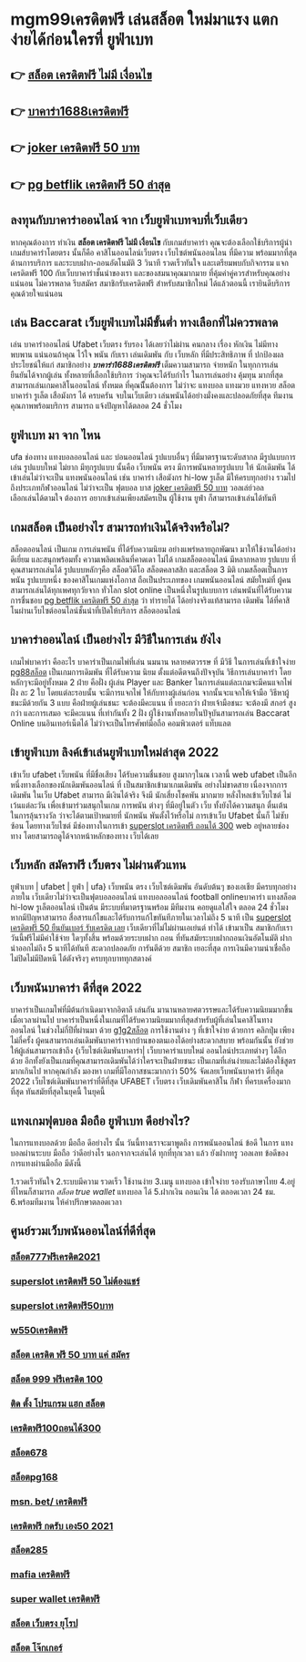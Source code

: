 # mgm99เครดิตฟรี เล่นสล็อต ใหม่มาแรง แตกง่ายได้ก่อนใครที่  ยูฟ่าเบท

## 👉 [สล็อต เครดิตฟรี ไม่มี เงื่อนไข](https://www.ufaeat.com/ทางเข้ายูฟ่าเบท-ufabet/)
## 👉 [บาคาร่า1688เครดิตฟรี](https://www.ufaeat.com/ufabet-master-login/)
## 👉 [joker เครดิตฟรี 50 บาท](https://www.ufaeat.com/register/)
## 👉 [pg betflik เครดิตฟรี 50 ล่าสุด](https://www.ufaeat.com/regis-ufabet-master-free/)

## ลงทุนกับบาคาร่าออนไลน์  จาก เว็บยูฟ่าเบทจบที่เว็บเดียว

หากคุณต้องการ  ทำเงิน **สล็อต เครดิตฟรี ไม่มี เงื่อนไข** กับเกมส์บาคาร่า คุณจะต้องเลือกใช้บริการผู้นำเกมส์บาคาร่าโดยตรง นั้นก็คือ คาสิโนออนไลน์เว็บตรง เว็บไซต์พนันออนไลน ที่มีความ พร้อมมากที่สุด  ด้านการบริการ และระบบฝาก-ถอนอัตโนมัติ  3 วินาที   รวดเร็วทันใจ และเตรียมพบกับกิจกรรม  แจกเครดิตฟรี 100  กับเว็บบาคาร่าชั้นนำของเรา และของสมนาคุณมากมาย ที่คุ้มค่าคู่ควรสำหรับคุณอย่างแน่นอน ไม่ควรพลาด รีบสมัคร สมาชิกรับเครดิตฟรี สำหรับสมาชิกใหม่ ได้แล้วตอนนี้ เรายินดีบริการคุณด้วยใจแน่นอน


## เล่น Baccarat  เว็บยูฟ่าเบทไม่มีขั้นต่ำ ทางเลือกที่ไม่ควรพลาด

 เล่น บาคาร่าออนไลน์ Ufabet เว็บตรง  รับรอง ได้เลยว่าไม่ผ่าน คนกลาง เรื่อง หักเงิน  ไม่มีทาง พบพาน แน่นอนถ้าคุณ ไว้ใจ พนัน กับเรา  เล่นเดิมพัน กับ เว็บหลัก ที่มีประสิทธิภาพ  ที่ ปกป้องผลประโยชน์ให้แก่ สมาชิกอย่าง ***บาคาร่า1688เครดิตฟรี*** เต็มความสามารถ  จ่ายหนัก ในทุกการเล่น ยืนยันได้จากผู้เล่น ทั้งหลายที่เลือกใช้บริการ ว่าคุณจะได้รับกำไร ในการเล่นอย่าง คุ้มทุน มากที่สุด สามารถเล่นเกมคาสิโนออนไลน์ ทั้งหมด ที่คุณนีั้นต้องการ ไม่ว่าจะ แทงบอล แทงมวย แทงหวย สล็อต บาคาร่า รูเล็ต เสือมังกร ได้ ครบครัน  จบในเว็บเดียว เล่นพนันได้อย่างมั่งคงและปลอดภัยที่สุด ทีมงานคุณภาพพร้อมบริการ สามารถ แจ้งปัญหาได้ตลอด 24 ชั่วโมง

## ยูฟ่าเบท มา จาก ไหน

 ufa  ช่องทาง แทงบอลออนไลน์   และ    บ่อนออนไลน์  รูปแบบอื่นๆ   ที่มีมาตรฐานระดับสากล มีรูปแบบการเล่น    รูปแบบใหม่  ไม่ยาก  มีทุกรูปแบบ  นั้นคือ  เว็บพนัน ตรง    มีการพนันหลายรูปแบบ ให้ นักเดิมพัน  ได้เข้าเล่นไม่ว่าจะเป็น  แทงพนันออนไลน์ เช่น บาคาร่า   เสือมังกร  hi-low    รูเล็ต   มีให้ครบทุกอย่าง รวมไปถึงประเภทกีฬาออนไลน์   ไม่ว่าจะเป็น ฟุตบอล    บาส [joker เครดิตฟรี 50 บาท](https://www.ufaeat.com/regis-ufabet-master-free/)   วอลเล่ย์วอล  
 เลือกเล่นได้ตามใจ   ต้องการ   อยากเข้าเล่นเพียงสมัครเป็น ผู้ใช้งาน    ยูฟ่า  ก็สามารถเข้าเล่นได้ทันที


##  เกมสล็อต เป็นอย่างไร สามารถทำเงินได้จริงหรือไม่?

 สล็อตออนไลน์  เป็นเกม การเล่นพนัน ที่ได้รับความนิยม อย่างแพร่หลายถูกพัฒนา  มาให้ใช้งานได้อย่าง ดีเยี่ยม  และสนุกพร้อมทั้ง  ความเพลิดเพลินที่คาดเดา  ไม่ได้ เกมสล็อตออนไลน์  มีหลากหลาย รูปแบบ  ที่คุณสามารถเล่นได้ รูปแบบหลักๆคือ  สล็อตวิดีโอ สล็อตคลาสสิก และสล็อต 3 มิติ เกมสล็อตเป็นการพนัน  รูปแบบหนึ่ง ของคาสิโนเกมแห่งโอกาส ถือเป็นประเภทของ  เกมพนันออนไลน์ สมัยใหม่ที่ ผู้คน สามารถเล่นได้ทุกเพศทุกวัยจาก ทั่วโลก   slot online เป็นหนึ่งในรูปแบบการ เล่นพนันที่ได้รับความการชื่นชอบ [pg betflik เครดิตฟรี 50 ล่าสุด](https://www.ufaeat.com/ทางเข้ายูฟ่าเบท-ufabet/)  ว่า  ทำรายได้ ได้อย่างจริงแท้สามารถ เดิมพัน ได้ที่คาสิโนผ่านเว็บไซต์ออนไลน์ชั้นนำที่เปิดให้บริการ สล็อตออนไลน์ 


## บาคาร่าออนไลน์  เป็นอย่างไร  มีวิธีในการเล่น ยังไง

 เกมไพ่บาคาร่า คืออะไร  บาคาร่าเป็นเกมไพ่ที่เล่น นมนาน หลายศตวรรษ  ที่ มีวิธี ในการเล่นที่เข้าใจง่าย [pg88สล็อต](https://www.ufaeat.com/)  เป็นเกมการเดิมพัน ที่ได้รับความ นิยม ตั้งแต่อดีตจนถึงปัจจุบัน วิธีการเล่นบาคาร่า โดยหลักๆจะมีอยู่ทั้งหมด 2  ฝ่าย คือฝั่ง  ผู้เล่น Player และ Banker ในการเล่นแต่ละเกมจะมีคนแจกไพ่ ฝั่ง  ละ 2 ใบ โดยแต่ละรอบนั้น จะมีการแจกไพ่ ให้กับทางผู้เล่นก่อน จากนั้นจะแจกให้เจ้ามือ วิธีหาผู้ชนะมีด้วยกัน 3 แบบ คือฝ่ายผู้เล่นชนะ จะต้องมีคะแนน ที่ เยอะกว่า ฝ่ายเจ้ามือชนะ จะต้องมี สกอร์ สูงกว่า  และการเสมอ จะมีคะแนน ที่เท่ากันทั้ง 2 ฝั่ง  ผู้ใช้งานทั้งหลายในปัจุบันสามารถเล่น  Baccarat Online บนอินเทอร์เน็ตได้ ไม่ว่าจะเป็นโทรศัพท์มือถือ คอมพิวเตอร์ แท็บแลต  


## เข้ายูฟ่าเบท ลิงค์เข้าเล่นยูฟ่าเบทใหม่ล่าสุด 2022 

เข้าเว็บ ufabet   เว็บพนัน  ที่มีชื่อเสียง ได้รับความชื่นชอบ สูงมากๆในณ เวลานี้  web ufabet  เป็นอีกหนึ่งทางเลือกของนักเดิมพันออนไลน์  ที่ เป็นสมาชิกเข้ามาเกมเดิมพัน อย่างไม่ขาดสาย เนื่องจากการเดิมพัน ในเว็บ Ufabet สามารถ มีเงินได้จริง จึงมี นักเสี่ยงโชคพัน มากมาย  หลั่งไหลเข้าเว็บไซต์ ไม่เว้นแต่ละวัน เพื่อเข้ามาร่วมสนุกในเกม การพนัน ต่างๆ ที่มีอยู่ในตัว เว็บ ทั้งยังได้ความสนุก ตื่นเต้น ในการลุ้นรางวัล ว่าจะได้ตามเป้าหมายที่ นักพนัน พันตั้งไว้หรือไม่ การเข้าเว็บ Ufabet นั้นก็ ไม่ซับซ้อน โดยทางเว็บไซต์ มีช่องทางในการเข้า [superslot เครดิตฟรี ถอนได้ 300](https://www.ufaeat.com/credit-free-50/) web อยู่หลายช่องทาง โดยสามารถดูได้จากหน้าหลักของทาง เว็บได้เลย


##  เว็บหลัก สมัครฟรี เว็บตรง ไม่ผ่านตัวแทน 

ยูฟ่าเบท | ufabet | ยูฟ่า | ufa} เว็บพนัน ตรง    เว็บไซต์เดิมพัน  อันดับต้นๆ  ของเอเชีย มีครบทุกอย่างภายใน เว็บเดียวไม่ว่าจะเป็นฟุตบอลออนไลน์ แทงบอลออนไลน์ football onlineบาคาร่า    แทงสล็อต  hi-low   รูเล็ตออนไลน์   เป็นต้น มีระบบที่มาตรฐานพร้อม มีทีมงาน คอยดูแลใส่ใจ ตลอด 24 ชั่วโมง  หากมีปัญหาสามารถ  สื่อสารแก้ไขและได้รับการแก้ไขทันทีภายในเวลาไม่ถึง 5 นาที เป็น [superslot เครดิตฟรี 50 ยืนยันเบอร์ รับเครดิต เลย](https://www.ufaeat.com/register/) เว็บเดียวที่ไม่ไม่ผ่านเอเย่นต์   ทำได้ เข้ามาเป็น สมาชิกกับเราวันนี้ฟรีไม่มีค่าใช้จ่าย ใดๆทั้งสิ้น พร้อมด้วยระบบฝาก  ถอน ที่ทันสมัยระบบฝากถอนเงินอัตโนมัติ  ฝาก   นำออกไม่ถึง 5 นาทีได้ทันที สะดวกปลอดภัย การันตีด้วย สมาชิก เยอะที่สุด การเงินมีความน่าเชื่อถือ ไม่ปิดไม่มีปิดหนี ได้ตังจริงๆ ครบทุกบาททุกสตางค์


## เว็บพนันบาคาร่า ดีที่สุด 2022 

บาคาร่าเป็นเกมไพ่ที่มีต้นกำเนิดมาจากอิตาลี  เล่นกัน  มานานหลายศตวรรษและได้รับความนิยมมากขึ้นเมื่อเวลาผ่านไป บาคาร่าเป็นหนึ่งในเกมที่ได้รับความนิยมมากที่สุดสำหรับผู้ที่เล่นในคาสิโนทางออนไลน์ ในช่วงไม่กี่ปีที่ผ่านมา ด้วย   [g1g2สล็อต](https://www.ufaeat.com/ufabet-master-login/)  การใช้งานต่าง ๆ  ที่เข้าใจง่าย ด้วยการ คลิกปุ่ม  เพียงไม่กี่ครั้ง ผู้คนสามารถเล่นเดิมพันบาคาร่าจากบ้านของตนเองได้อย่างสะดวกสบาย  พร้อมกันนั้น ยังช่วยให้ผู้เล่นสามารถเข้าถึง {เว็บไซต์เดิมพันบาคาร่า|  เว็บบาคาร่าแบบใหม่ ออนไลน์ประเภทต่างๆ ได้อีกด้วย อีกทั้งยังเป็นเกมที่คุณสามารถเดิมพันได้ว่าใครจะเป็นฝ่ายชนะ เป็นเกมที่เล่นง่ายและไม่ต้องใช้สูตรมากเกินไป หากคุณกำลัง มองหา  เกมที่มีโอกาสชนะมากกว่า 50%  จัดเลยเว็บพนันบาคาร่า ดีที่สุด 2022  เว็บไซต์เดิมพันบาคาร่าที่ดีที่สุด UFABET เว็บตรง เว็บเดิมพันคาสิโน กีฬา ที่ครบเครื่องมากที่สุด ทันสมัยที่สุดในยุคนี้ ในยุคนี้

## แทงเกมฟุตบอล มือถือ  ยูฟ่าเบท  ดีอย่างไร?

ในการแทงบอลด้วย มือถือ ดีอย่างไร  นั้น วันนี้ทางเราจะมาพูดถึง  การพนันออนไลน์ ข้อดี  ในการ แทงบอลผ่านระบบ มือถือ ว่าดีอย่างไร นอกจากจะเล่นได้  ทุกที่ทุกเวลา แล้ว ยังฝากทรู วอลเลท  ข้อดีของการแทงผ่านมือถือ มีดังนี้

1.รวดเร็วทันใจ
2.ระบบมีความ  รวดเร็ว ใช้งานง่าย
3.เมนู แทงบอล เข้าใจง่าย รองรับภาษาไทย
4.อยู่ที่ไหนก็สามารถ *สล็อต true wallet* แทงบอล ได้
5.ฝากเงิน ถอนเงิน ได้ ตลอดเวลา 24 ชม.
6.พร้อมทีมงาน ให้คำปรึกษาตลอดเวลา


## ศูนย์รวมเว็บพนันออนไลน์ที่ดีที่สุด

### [สล็อต777ฟรีเครดิต2021](https://atom.io/themes/ทางเข้า%20ufabet%20เว็บบริษัท%20เครดิตฟรี%20กด%20รับ%20เอง%20188%20008%20สล็อต%20สมัครฟรี%20ฟรีเครดิต%20100%)
### [superslot เครดิตฟรี 50 ไม่ต้องแชร์](https://atom.io/themes/ทางเข้า%20ufabet%20เว็บบริษัท%20macau888สล็อต%20008%20สล็อต%20สมัครฟรี%20ฟรีเครดิต%20100%)
### [superslot เครดิตฟรี50บาท](https://atom.io/themes/ทางเข้า%20ufabet%20เว็บบริษัท%20เว็บตรงไม่ผ่านเอเย่นต์%20เครดิตฟรี%20100%20008%20สล็อต%20สมัครฟรี%20ฟรีเครดิต%20100%)
### [w550เครดิตฟรี](https://atom.io/themes/ทางเข้า%20ufabet%20เว็บบริษัท%20รวมเว็บ%20สล็อต%20ออโต้pg%20008%20สล็อต%20สมัครฟรี%20ฟรีเครดิต%20100%)
### [สล็อต เครดิต ฟรี 50 บาท แค่ สมัคร](https://atom.io/themes/ทางเข้า%20ufabet%20เว็บบริษัท%20เครดิตฟรี%20วันเกิด%20สมาชิกใหม่%20008%20สล็อต%20สมัครฟรี%20ฟรีเครดิต%20100%)
### [สล็อต 999 ฟรีเครดิต 100](https://atom.io/themes/ทางเข้า%20ufabet%20เว็บบริษัท%20เครดิตฟรี%2050%20ทำได้%20300%20ถอนได้%20300%20008%20สล็อต%20สมัครฟรี%20ฟรีเครดิต%20100%)
### [ติด ตั้ง โปรแกรม แฮก สล็อต](https://atom.io/themes/ทางเข้า%20ufabet%20เว็บบริษัท%20สล็อต%20ฝาก%2050%20รับ%20100%20008%20สล็อต%20สมัครฟรี%20ฟรีเครดิต%20100%)
### [เครดิตฟรี100ถอนได้300](https://atom.io/themes/ทางเข้า%20ufabet%20เว็บบริษัท%20ดาวน์โหลด%20slotxo%20สล็อต%20xo%20008%20สล็อต%20สมัครฟรี%20ฟรีเครดิต%20100%)
### [สล็อต678](https://atom.io/themes/ทางเข้า%20ufabet%20เว็บบริษัท%20pxj%20เครดิตฟรี%2058สมัคร%20008%20สล็อต%20สมัครฟรี%20ฟรีเครดิต%20100%)
### [สล็อตpg168](https://atom.io/themes/ทางเข้า%20ufabet%20เว็บบริษัท%20สมัคร%20ufabet%20ฝากถอนไม่มีขั้นต่ำ%20008%20สล็อต%20สมัครฟรี%20ฟรีเครดิต%20100%)
### [msn. bet/ เครดิตฟรี](https://atom.io/themes/ทางเข้า%20ufabet%20เว็บบริษัท%20y9%20สล็อต%20008%20สล็อต%20สมัครฟรี%20ฟรีเครดิต%20100%)
### [เครดิตฟรี กดรับ เอง50 2021](https://atom.io/themes/ทางเข้า%20ufabet%20เว็บบริษัท%20สล็อต%20เครดิตฟรี%2020%20ไม่ต้องฝากก่อน%20ไม่ต้องแชร์%20ยืนยันเบอร์โทรศัพท์%20008%20สล็อต%20สมัครฟรี%20ฟรีเครดิต%20100%)
### [สล็อต285](https://atom.io/themes/ทางเข้า%20ufabet%20เว็บบริษัท%20เว็บ%20สล็อต%20แตก%20บ่อย%202021%20008%20สล็อต%20สมัครฟรี%20ฟรีเครดิต%20100%)
### [mafia เครดิตฟรี](https://atom.io/themes/ทางเข้า%20ufabet%20เว็บบริษัท%20winner55%20เครดิตฟรี%20ยืนยัน%20ตัว%20ตน%20008%20สล็อต%20สมัครฟรี%20ฟรีเครดิต%20100%)
### [super wallet เครดิตฟรี](https://atom.io/themes/ทางเข้า%20ufabet%20เว็บบริษัท%20สมัคร%20ufabet%20ฝากถอน%20008%20สล็อต%20สมัครฟรี%20ฟรีเครดิต%20100%)
### [สล็อต เว็บตรง ยุโรป](https://atom.io/themes/ทางเข้า%20ufabet%20เว็บบริษัท%20เกมพนันออนไลน์%20สล็อต%20008%20สล็อต%20สมัครฟรี%20ฟรีเครดิต%20100%)
### [สล็อต โจ๊กเกอร์](https://atom.io/themes/ทางเข้า%20ufabet%20เว็บบริษัท%20สล็อต%20เดโม่%20008%20สล็อต%20สมัครฟรี%20ฟรีเครดิต%20100%)